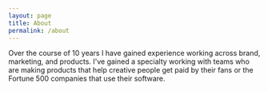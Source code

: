 ```yaml
---
layout: page
title: About
permalink: /about
---
```


Over the course of 10 years I have gained experience working across brand, marketing, and products. I've gained a specialty working with teams who are making products that help creative people get paid by their fans or the Fortune 500 companies that use their software.
